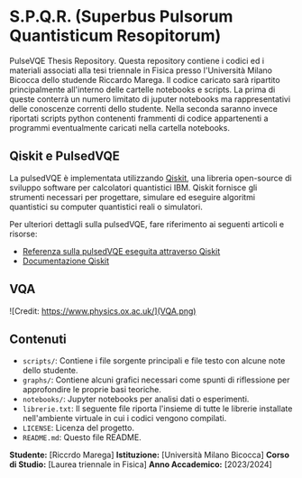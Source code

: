 # S.P.Q.R. (Superbus Pulsorum Quantisticum Resopitorum)
PulseVQE Thesis Repository.
Questa repository contiene i codici ed i materiali associati alla tesi triennale in Fisica presso l'Università Milano Bicocca dello studende Riccardo Marega.
Il codice caricato sarà ripartito principalmente all'interno delle cartelle notebooks e scripts. La prima di queste conterrà un numero limitato di juputer notebooks ma rappresentativi delle conoscenze correnti dello studente. Nella seconda saranno invece riportati scripts python contenenti frammenti di codice appartenenti a programmi eventualmente caricati nella cartella notebooks.

## Qiskit e PulsedVQE

La pulsedVQE è implementata utilizzando [Qiskit](https://qiskit.org/), una libreria open-source di sviluppo software per calcolatori quantistici IBM. Qiskit fornisce gli strumenti necessari per progettare, simulare ed eseguire algoritmi quantistici su computer quantistici reali o simulatori.

Per ulteriori dettagli sulla pulsedVQE, fare riferimento ai seguenti articoli e risorse:
- [Referenza sulla pulsedVQE eseguita attraverso Qiskit](https://medium.com/qiskit/enhance-variational-quantum-algorithms-with-qiskit-pulse-and-qiskit-dynamics-768249daf8dd)
- [Documentazione Qiskit](https://qiskit.org/documentation/)

## VQA

![Credit: https://www.physics.ox.ac.uk/](VQA.png)

## Contenuti

- `scripts/`: Contiene i file sorgente principali e file testo con alcune note dello studente.
- `graphs/`: Contiene alcuni grafici necessari come spunti di riflessione per approfondire le proprie basi teoriche.
- `notebooks/`: Jupyter notebooks per analisi dati o esperimenti.
- `librerie.txt`: Il seguente file riporta l'insieme di tutte le librerie installate nell'ambiente virtuale in cui i codici vengono compilati.
- `LICENSE`: Licenza del progetto.
- `README.md`: Questo file README.

**Studente:** [Riccrdo Marega]
**Istituzione:** [Università Milano Bicocca]
**Corso di Studio:** [Laurea triennale in Fisica]
**Anno Accademico:** [2023/2024]
  
